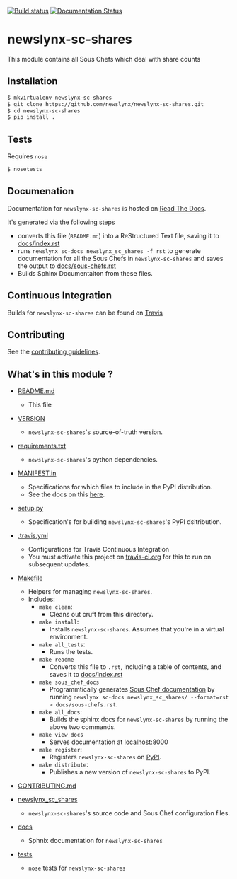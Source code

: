 [![Build status](https://travis-ci.org/newslynx/newslynx-sc-shares.svg)](https://travis-ci.org/newslynx/newslynx-sc-shares) [![Documentation Status](https://readthedocs.org/projects/newslynx-sc-shares/badge/?version=latest)](http://newslynx-sc-shares.readthedocs.org/)
                

newslynx-sc-shares
==========================================================================================

This module contains all Sous Chefs which deal with share counts

## Installation

```bash
$ mkvirtualenv newslynx-sc-shares
$ git clone https://github.com/newslynx/newslynx-sc-shares.git
$ cd newslynx-sc-shares
$ pip install .
```

## Tests

Requires `nose`

```bash
$ nosetests
```

## Documenation

Documentation for `newslynx-sc-shares` is hosted on [Read The Docs](http://newslynx-sc-shares.readthedocs.org/).

It's generated via the following steps

* converts this file (`README.md`) into a ReStructured Text file, saving it to [docs/index.rst](https://github.com/newslynx/newslynx-sc-shares/blob/master/docs/index.rst)
* runs `newslynx sc-docs newslynx_sc_shares -f rst` to generate documentation for all the Sous Chefs in `newslynx-sc-shares` and saves the output to [docs/sous-chefs.rst](https://github.com/newslynx/newslynx-sc-shares/blob/master/docs/sous-chefs.rst)
* Builds Sphinx Documentaiton from these files.


## Continuous Integration

Builds for `newslynx-sc-shares` can be found on [Travis](https://travis-ci.org/newslynx/newslynx-sc-shares)

## Contributing

See the [contributing guidelines](https://github.com/newslynx/newslynx-sc-shares/blob/master/CONTRIBUTING.md).


## What's in this module ?

- [README.md](https://github.com/newslynx/newslynx-sc-shares/blob/master/README.md)
	* This file 

- [VERSION](https://github.com/newslynx/newslynx-sc-shares/blob/master/VERSION)
	* `newslynx-sc-shares`'s source-of-truth version.

- [requirements.txt](https://github.com/newslynx/newslynx-sc-shares/blob/master/requirements.txt)
	* `newslynx-sc-shares`'s python dependencies.

- [MANIFEST.in](https://github.com/newslynx/newslynx-sc-shares/blob/master/MANIFEST.in)
	* Specifications for which files to include in the PyPI distribution.
	* See the docs on this [here](https://docs.python.org/2/distutils/sourcedist.html#specifying-the-files-to-distribute).

- [setup.py](https://github.com/newslynx/newslynx-sc-shares/blob/master/setup.py)
	* Specification's for building `newslynx-sc-shares`'s PyPI dsitribution.

- [.travis.yml](https://github.com/newslynx/newslynx-sc-shares/blob/master/.travis.yml)
	* Configurations for Travis Continuous Integration
	* You must activate this project on [travis-ci.org](https://github.com/newslynx/newslynx-sc-shares/blob/master/http://travis-ci.org/) for this to run on subsequent updates.

- [Makefile](https://github.com/newslynx/newslynx-sc-shares/blob/master/Makefile)
	* Helpers for managing `newslynx-sc-shares`.
	* Includes:
		- `make clean`: 
			* Cleans out cruft from this directory.
		- `make install`: 
			* Installs `newslynx-sc-shares`. Assumes that you're in a virtual environment.
		- `make all_tests`: 
			* Runs the tests.
		- `make readme`
			* Converts this file to `.rst`, including a table of contents, and saves it to [docs/index.rst](https://github.com/newslynx/newslynx-sc-shares/blob/master/docs/index.rst)
		- `make sous_chef_docs`
			* Programmtically generates [Sous Chef documentation](https://github.com/newslynx/newslynx-sc-shares/blob/master/docs/sous-chefs.rst) by running `newslynx sc-docs newslynx_sc_shares/ --format=rst > docs/sous-chefs.rst`.
		- `make all_docs`: 
			* Builds the sphinx docs for `newslynx-sc-shares` by running the above two commands.
		- `make view_docs`
			* Serves documentation at [localhost:8000](http://localhost:8000)
		- `make register`: 
			* Registers `newslynx-sc-shares` on [PyPI](https://pypi.python.org/pypi).
		- `make distribute`: 
			* Publishes a new version of `newslynx-sc-shares` to PyPI.

- [CONTRIBUTING.md](https://github.com/newslynx/newslynx-sc-shares/blob/master/CONTRIBUTING.md)

- [newslynx_sc_shares](https://github.com/newslynx/newslynx-sc-shares/blob/master/newslynx_sc_shares/)
	* `newslynx-sc-shares`'s source code and Sous Chef configuration files.

- [docs](https://github.com/newslynx/newslynx-sc-shares/blob/master/docs/)
	* Sphnix documentation for `newslynx-sc-shares`

- [tests](https://github.com/newslynx/newslynx-sc-shares/blob/master/tests/)
	* `nose` tests for `newslynx-sc-shares`

